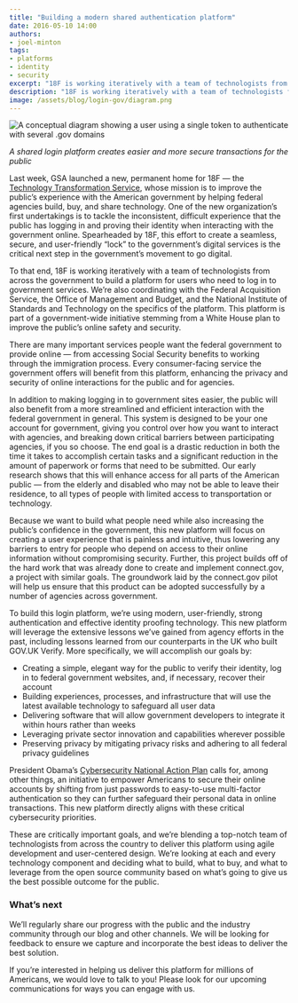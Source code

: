 ```yaml
---
title: "Building a modern shared authentication platform"
date: 2016-05-10 14:00
authors:
- joel-minton
tags:
- platforms
- identity
- security
excerpt: "18F is working iteratively with a team of technologists from across the government to build a platform for users who need to log in to government services. Every consumer-facing service the government offers will benefit from this platform, enhancing the privacy and security of online interactions for the public and for agencies."
description: "18F is working iteratively with a team of technologists from across the government to build a platform for users who need to log in to government services. Every consumer-facing service the government offers will benefit from this platform, enhancing the privacy and security of online interactions for the public and for agencies."
image: /assets/blog/login-gov/diagram.png
---
```


![A conceptual diagram showing a user using a single token to authenticate with several .gov domains]({{site.baseurl}}/assets/blog/login-gov/diagram.png)

_A shared login platform creates easier and more secure
transactions for the public_

Last week, GSA launched a new, permanent home for 18F — the [Technology
Transformation Service](https://gsa.gov/tts), whose mission is to
improve the public’s experience with the American government by helping
federal agencies build, buy, and share technology. One of the new
organization’s first undertakings is to tackle the inconsistent,
difficult experience that the public has logging in and proving their
identity when interacting with the government online. Spearheaded by
18F, this effort to create a seamless, secure, and user-friendly “lock”
to the government’s digital services is the critical next step in the
government’s movement to go digital.

To that end, 18F is working iteratively with a team of technologists
from across the government to build a platform for users who need to log
in to government services. We’re also coordinating with the Federal
Acquisition Service, the Office of Management and Budget, and the
National Institute of Standards and Technology on the specifics of the
platform. This platform is part of a government-wide initiative stemming
from a White House plan to improve the public’s online safety and
security.

There are many important services people want the federal government to
provide online — from accessing Social Security benefits to working
through the immigration process. Every consumer-facing service the
government offers will benefit from this platform, enhancing the privacy
and security of online interactions for the public and for agencies.

In addition to making logging in to government sites easier, the public
will also benefit from a more streamlined and efficient interaction with
the federal government in general. This system is designed to be your
one account for government, giving you control over how you want to
interact with agencies, and breaking down critical barriers between
participating agencies, if you so choose. The end goal is a drastic
reduction in both the time it takes to accomplish certain tasks and a
significant reduction in the amount of paperwork or forms that need to
be submitted. Our early research shows that this will enhance access for
all parts of the American public — from the elderly and disabled who may
not be able to leave their residence, to all types of people with
limited access to transportation or technology.

Because we want to build what people need while also increasing the
public’s confidence in the government, this new platform will focus on
creating a user experience that is painless and intuitive, thus lowering
any barriers to entry for people who depend on access to their online
information without compromising security. Further, this project builds
off of the hard work that was already done to create and implement
connect.gov, a project with similar goals. The groundwork laid by the
connect.gov pilot will help us ensure that this product can be adopted
successfully by a number of agencies across government.

To build this login platform, we’re using modern, user-friendly, strong
authentication and effective identity proofing technology. This new
platform will leverage the extensive lessons we’ve gained from agency
efforts in the past, including lessons learned from our counterparts in
the UK who built GOV.UK Verify. More specifically, we will accomplish
our goals by:

-   Creating a simple, elegant way for the public to verify their identity, log in to federal government websites, and, if necessary, recover their account
-   Building experiences, processes, and infrastructure that will use the latest available technology to safeguard all user data
-   Delivering software that will allow government developers to integrate it within hours rather than weeks
-   Leveraging private sector innovation and capabilities wherever possible
-   Preserving privacy by mitigating privacy risks and adhering to all federal privacy guidelines

President Obama’s [Cybersecurity National Action
Plan](https://www.whitehouse.gov/the-press-office/2016/02/09/fact-sheet-cybersecurity-national-action-plan)
calls for, among other things, an initiative to empower Americans to
secure their online accounts by shifting from just passwords to
easy-to-use multi-factor authentication so they can further safeguard
their personal data in online transactions. This new platform directly
aligns with these critical cybersecurity priorities.

These are critically important goals, and we’re blending a top-notch
team of technologists from across the country to deliver this platform
using agile development and user-centered design. We’re looking at each
and every technology component and deciding what to build, what to buy,
and what to leverage from the open source community based on what’s
going to give us the best possible outcome for the public.

### What’s next

We’ll regularly share our progress with the public and the industry
community through our blog and other channels. We will be looking for
feedback to ensure we capture and incorporate the best ideas to deliver
the best solution.

If you’re interested in helping us deliver this platform for millions of
Americans, we would love to talk to you! Please look for our upcoming
communications for ways you can engage with us.
